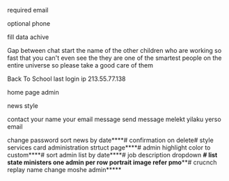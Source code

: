 required
	email

optional
	phone

fill data
achive

Gap between
chat start the name of the other children who are working so fast that you can't even see the
they are one of the smartest people on the entire universe so please take a good care of them

Back To School
last login ip 213.55.77.138



home page
admin

news style

contact your name your email message send message
melekt yilaku
yerso email

change password
sort news by date****#
confirmation on delete#
style services card
administration strtuct page****#
admin highlight color to custom****#
sort admin list by date****#
job description dropdown ****#
list state ministers one admin per row portrait image refer pmo******#
crucnch replay name change moshe admin*****